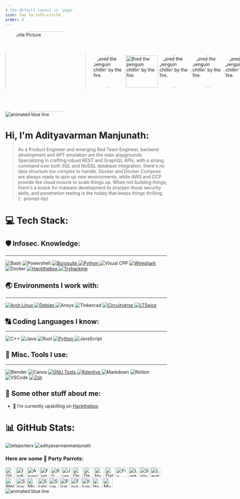 ```yaml
---
# the default layout is 'page'
icon: fas fa-info-circle
order: 4
---
```


<div style="display: flex; align-items: center;">
  <img src="https://avatars.githubusercontent.com/u/97651440?v=4" alt="Profile Picture" style="border-radius: 30%; width: 250px; height: 250px; margin-right: 20px;" />
  <div style="width: 20px;"></div>
  <div style="text-align: left;">
    <img align="right" alt="Bred the penguin chillin' by the fire." width="100" style="float: right; border-radius: 50px;" src="https://i.redd.it/qzkpthkpayz51.gif" />
  </div>
  <div style="width: 20px;"></div>
  <div style="text-align: left;">
    <img align="right" alt="Bred the penguin chillin' by the fire." width="100" style="float: right;" src="https://raw.githubusercontent.com/cszach/cszach/master/img/Fire.gif" />
  </div>
  <!-- space between the images -->
  <div style="width: 20px;"></div>
  <div style="text-align: left;">
    <img align="right" alt="Bred the penguin chillin' by the fire." width="100" style="float: right; border-radius: 50px;" src="https://www.gifcen.com/wp-content/uploads/2023/06/hacker-gif-1.gif" />
  </div>
  <!-- space between the images -->
  <div style="width: 20px;"></div>
  <div style="text-align: left;">
    <img align="right" alt="Bred the penguin chillin' by the fire." width="100" style="float: right; border-radius: 50px;" src="https://tryhackme-images.s3.amazonaws.com/user-avatars/61a7aee5466f2500415ffeeb-1707091688278" />
  </div>
  <div style="width: 20px;"></div>
  <div style="text-align: left;">
    <img align="right" alt="Bred the penguin chillin' by the fire." width="100" style="float: right; border-radius: 50px;" src="https://i.redd.it/qzkpthkpayz51.gif" />
  </div>
  <!-- space between the images -->
  <!--
  <div style="width: 20px;"></div>
  <div style="text-align: left;">
    <img align="right" alt="Bred the penguin chillin' by the fire." width="100" style="float: right; border-radius: 50px;" src="https://img1.picmix.com/output/stamp/normal/5/8/3/3/2653385_b651b.gif" />
  </div>
  -->
</div>

<img src="https://user-images.githubusercontent.com/73097560/115834477-dbab4500-a447-11eb-908a-139a6edaec5c.gif" alt="animated blue line">

# Hi, I'm Adityavarman Manjunath:

> As a Product Engineer and emerging Red Team Engineer, backend development and APT emulation are the main playgrounds. Specializing in crafting robust REST and GraphQL APIs, with a strong command over both SQL and NoSQL database integration, there's no data structure too complex to handle. Docker and Docker Compose are always ready to spin up new environments, while AWS and GCP provide the cloud muscle to scale things up. When not building things, there's a knack for malware development to sharpen those security skills, and penetration testing is the hobby that keeps things thrilling.
{: .prompt-tip}

# 💻 Tech Stack:

## 🛡️ Infosec. Knowledge:
---
<div>
  <img src="https://img.shields.io/badge/Bash-4EAA25?logo=gnubash&logoColor=white&style=for-the-badge" alt="Bash" />
  <img src="https://img.shields.io/badge/POWERSHELL-blue?style=flat&logo=powershell&logoColor=white" alt="Powershell" />
  <a href="https://portswigger.net/burp">
    <img src="https://img.shields.io/badge/burpsuite-black?style=for-the-badge&logo=portswigger" alt="Burpsuite" />
  </a>
  <a href="https://www.python.org">
    <img src="https://img.shields.io/badge/python-darkblue?style=for-the-badge&logo=python&logoColor=yellow" alt="Python" />
  </a>
  <img src="https://img.shields.io/badge/Visual%20C++-black?style=flat&logo=visualstudio&logoColor=violet" alt="Visual CPP" />
  <a href="https://www.wireshark.org">
    <img src="https://img.shields.io/badge/wireshark-white?style=for-the-badge&logo=wireshark&logoColor=blue" alt="Wireshark" />
  </a>
  <img src="https://img.shields.io/badge/Docker-white?style=for-the-badge&logo=docker&logoColor=blue" alt="Docker" />
  <a href="https://app.hackthebox.com/">
    <img src="https://img.shields.io/badge/hackthebox-black?style=for-the-badge&logo=hackthebox&logoColor=neongreen" alt="Hackthebox" />
  </a>
  <a href="https://tryhackme.com">
    <img src="https://img.shields.io/badge/tryhackme-black?style=for-the-badge&logo=tryhackme&logoColor=white" alt="Tryhackme" />
  </a>
</div>

## 🌏 Environments I work with:
---
<div>
  <a href="https://wiki.archlinux.org/title/User:Adi-mj">
    <img src="https://img.shields.io/badge/archlinux-gray?style=for-the-badge&logo=archlinux" alt="Arch Linux" />
  </a>
  <a href="https://www.debian.org">
    <img src="https://img.shields.io/badge/debian-white?style=for-the-badge&logo=debian&logoColor=red" alt="Debian" />
  </a>
  <img src="https://img.shields.io/badge/Ansys-white?style=for-the-badge&logo=ansys" alt="Ansys" />
  <img src="https://img.shields.io/badge/tinkercad-red?style=for-the-badge&logo=tinkercad" alt="Tinkercad" />
  <a href="https://circuitverse.org/users/33793">
    <img src="https://img.shields.io/badge/circuitverse-green?style=for-the-badge&logo=circuitverse&logoColor=white" alt="Circuitverse" />
  </a>
  <a href="https://circuitverse.org/users/33793">
    <img src="https://img.shields.io/badge/ltspice-grey?style=for-the-badge&logo=ltspice&logoColor=red" alt="LTSpice" />
  </a>
</div>

## 🔠 Coding Languages I know:
---
<div>
  <img src="https://img.shields.io/badge/C++-00599C?logo=cplusplus&logoColor=white&style=for-the-badge" alt="C++" />
  <img src="https://img.shields.io/badge/Java-F8981D?logo=java&logoColor=white&style=for-the-badge" alt="Java" />
  <img src="https://img.shields.io/badge/-RUST-informational?logo=rust&style=for-the-badge&logoColor=000000&color=e01b24&labelColor=ffffff" alt="Rust" />
  <a href="https://www.python.org">
    <img src="https://img.shields.io/badge/python-darkblue?style=for-the-badge&logo=python&logoColor=yellow" alt="Python" />
  </a>
  <img src="https://img.shields.io/badge/JavaScript-F7DF1E?logo=javascript&logoColor=black&style=for-the-badge" alt="JavaScript" />
</div>

## 🧰 Misc. Tools I use:
---
<div>
  <img src="https://img.shields.io/badge/blender-%23F5792A.svg?style=for-the-badge&logo=blender&logoColor=white" alt="Blender" />
  <img src="https://img.shields.io/badge/Canva-%2300C4CC.svg?style=for-the-badge&logo=Canva&logoColor=white" alt="Canva" />
  <a href="https://www.debian.org">
    <img src="https://img.shields.io/badge/gnutools-white?style=for-the-badge&logo=gnu&logoColor=black" alt="GNU Tools" />
  </a>
  <a href="https://kdenlive.org/en/">
    <img src="https://img.shields.io/badge/kdenlive-white?style=for-the-badge&logo=kdenlive&logoColor=blue" alt="Kdenlive" />
  </a>
  <img src="https://img.shields.io/badge/markdown-%23000000.svg?style=for-the-badge&logo=markdown&logoColor=white" alt="Markdown" />
  <img src="https://img.shields.io/badge/Notion-%23000000.svg?style=for-the-badge&logo=notion&logoColor=white" alt="Notion" />
  <img src="https://img.shields.io/badge/VSCode-007ACC?logo=visualstudiocode&logoColor=white&style=for-the-badge" alt="VSCode" />
  <a href="https://ohmyz.sh">
    <img src="https://img.shields.io/badge/Zsh-f15a24?style=for-the-badge" alt="Zsh" />
  </a>
</div>

## 💫 Some other stuff about me:
  - 🔭 I’m currently upskilling on [Hackthebox](https://app.hackthebox.com/)
  
# 📊 GitHub Stats:
<p> 
  <img src="https://github-readme-stats.vercel.app/api?username=teleporterx&theme=dark&hide_border=false&include_all_commits=true&count_private=true" alt="teleporterx" />
  <img src="https://github-readme-streak-stats.herokuapp.com/?user=teleporterx&theme=dark&hide_border=false" alt="adityavarmanmanjunath" />
</p>

### Here are some 🦜 Party Parrots:
<div>
    <img src="https://cultofthepartyparrot.com/parrots/hd/githubparrot.gif" width="30" height="30" alt="GitHub Parrot"/>
    <img src="https://cultofthepartyparrot.com/flags/hd/indiaparrot.gif" width="30" height="30" alt="India Parrot"/>
    <img src="https://cultofthepartyparrot.com/parrots/asyncparrot.gif" width="36" height="30" alt="Async Parrot"/>
    <img src="https://cultofthepartyparrot.com/parrots/hd/exceptionallyfastparrot.gif" width="30" height="30" alt="Fast Parrot"/>
    <img src="https://cultofthepartyparrot.com/parrots/hd/60fpsparrot.gif" width="30" height="30" alt="60 FPS Parrot"/>
    <img src="https://cultofthepartyparrot.com/parrots/hd/jumpingparrot.gif" width="30" height="30" alt="Jumping Parrot"/>
    <img src="https://cultofthepartyparrot.com/parrots/hd/opensourceparrot.gif" width="30" height="30" alt="Open Source Parrot"/>
    <img src="https://cultofthepartyparrot.com/parrots/hd/dealwithitnowparrot.gif" width="30" height="30" alt="Deal With It Parrot"/>
    <img src="https://cultofthepartyparrot.com/parrots/hd/hypnoparrotlight.gif" width="30" height="30" alt="Hypno Parrot"/>
    <img src="https://cultofthepartyparrot.com/parrots/databaseparrot.gif" width="30" height="30" alt="Database Parrot"/>
    <img src="https://cultofthepartyparrot.com/parrots/fixparrot.gif" width="36" height="30" alt="Fix Parrot"/>
    <img src="https://cultofthepartyparrot.com/parrots/hd/laptop_parrot.gif" width="30" height="30" alt="Laptop Parrot"/>
    <img src="https://cultofthepartyparrot.com/parrots/hd/spinningparrot.gif" width="30" height="30" alt="Spinning Parrot"/>
    <img src="https://cultofthepartyparrot.com/parrots/hd/levitationparrot.gif" width="30" height="30" alt="Levitation Parrot"/>
    <img src="https://cultofthepartyparrot.com/parrots/hd/meldparrot.gif" width="30" height="30" alt="Meld Parrot"/>
    <img src="https://cultofthepartyparrot.com/parrots/slomoparrot.gif" width="30" height="30" alt="Slow Mo Parrot"/>
    <img src="https://cultofthepartyparrot.com/parrots/hd/moonwalkingparrot.gif" width="30" height="30" alt="Moonwalking Parrot"/>
    <img src="https://cultofthepartyparrot.com/parrots/hd/stableparrot.gif" width="30" height="30" alt="Stable Parrot"/>
    <img src="https://cultofthepartyparrot.com/parrots/hd/scienceparrot.gif" width="30" height="30" alt="Science Parrot"/>
    <img src="https://cultofthepartyparrot.com/parrots/hd/pirateparrot.gif" width="30" height="30" alt="Pirate Parrot"/>
    <img src="https://cultofthepartyparrot.com/parrots/hd/footballparrot.gif" width="30" height="30" alt="Football Parrot"/>
    <img src="https://cultofthepartyparrot.com/parrots/hd/illuminatiparrot.gif" width="30" height="30" alt="Illuminati Parrot"/>
    <img src="https://cultofthepartyparrot.com/parrots/hd/hypnoparrotdark.gif" width="30" height="30" alt="Hypno Dark Parrot"/>
    <img src="https://cultofthepartyparrot.com/parrots/hd/mustacheparrot.gif" width="30" height="30" alt="Mustache Parrot"/>
</div>

<img src="https://user-images.githubusercontent.com/73097560/115834477-dbab4500-a447-11eb-908a-139a6edaec5c.gif" alt="animated blue line">